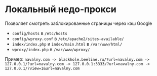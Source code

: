 # Локальный недо-прокси
Позволяет смотреть заблокированные страницы через кэш Google

* `config/hosts` в `/etc/hosts`
* `config/wproxy.conf` в `/etc/apache2/sites-available/`
* `index/index.php` и `index/main.html` в `/var/www/html/`
* `wproxy/index.php` в `/var/www/wproxy/`

Пример:
`navalny.com -> blackhole.beeline.ru/?url=navalny.com -> 127.0.0.1/?url=navalny.com -> 127.0.0.1:3333/?url=navalny.com -> 127.0.0.1/?view=1&url=navalny.com`
